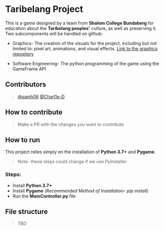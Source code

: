 # Taribelang Project
This is a game designed by a team from **Shalom College Bundaberg** for education about the **Taribelang peoples'** culture, as well as preserving it. Two subcomponents will be handled on github:

- Graphics- The creation of the visuals for the project, including but not limited to: pixel art, animations, and visual effects. [Link to the graphics repository](https://github.com/ShalomSTEM/graphics/)

- Software Engineering- The python programming of the game using the GameFrame API

## Contributors
>[@samh06](github.com/samh06)
>[@Charl1e-D](github.com/charl1e-d)
## How to contribute
> Make a PR with the changes you want to contribute
## How to run
This project relies simply on the installation of **Python 3.7+** and **Pygame**.
> Note- these steps could change if we use PyInstaller
### Steps:
 - Install **Python 3.7+**
 - Install **Pygame** (_Recommended Method of Installation- pip install_)
 - Run the **MainController.py** file 

## File structure
> TBD
